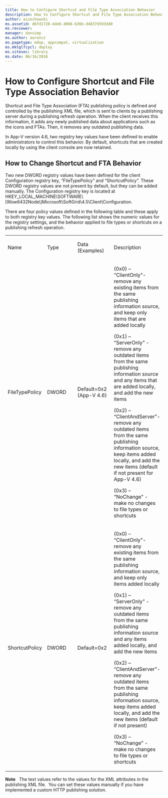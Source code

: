 ```yaml
---
title: How to Configure Shortcut and File Type Association Behavior
description: How to Configure Shortcut and File Type Association Behavior
author: aczechowski
ms.assetid: d6fd1728-4de6-4066-b36b-d4837d593d40
ms.reviewer: 
manager: dansimp
ms.author: aaroncz
ms.pagetype: mdop, appcompat, virtualization
ms.mktglfcycl: deploy
ms.sitesec: library
ms.date: 06/16/2016
---
```



# How to Configure Shortcut and File Type Association Behavior


Shortcut and File Type Association (FTA) publishing policy is defined and controlled by the publishing XML file, which is sent to clients by a publishing server during a publishing refresh operation. When the client receives this information, it adds any newly published data about applications such as the icons and FTAs. Then, it removes any outdated publishing data.

In App-V version 4.6, two registry key values have been defined to enable administrators to control this behavior. By default, shortcuts that are created locally by using the client console are now retained.

## How to Change Shortcut and FTA Behavior


Two new DWORD registry values have been defined for the client Configuration registry key, “FileTypePolicy” and “ShortcutPolicy”. These DWORD registry values are not present by default, but they can be added manually. The Configuration registry key is located at HKEY\_LOCAL\_MACHINE\\SOFTWARE\\\[Wow6432Node\\\]Microsoft\\SoftGrid\\4.5\\Client\\Configuration.

There are four policy values defined in the following table and these apply to both registry key values. The following list shows the numeric values for the registry settings, and the behavior applied to file types or shortcuts on a publishing refresh operation.

<table>
<colgroup>
<col width="25%" />
<col width="25%" />
<col width="25%" />
<col width="25%" />
</colgroup>
<tbody>
<tr class="odd">
<td align="left"><p>Name</p></td>
<td align="left"><p>Type</p></td>
<td align="left"><p>Data (Examples)</p></td>
<td align="left"><p>Description</p></td>
</tr>
<tr class="even">
<td align="left"><p>FileTypePolicy</p></td>
<td align="left"><p>DWORD</p></td>
<td align="left"><p>Default=0x2 (App-V 4.6)</p></td>
<td align="left"><p>(0x0) – “ClientOnly”- remove any existing items from the same publishing information source, and keep only items that are added locally</p>
<p>(0x1) – “ServerOnly” - remove any outdated items from the same publishing information source and any items that are added locally, and add the new items</p>
<p>(0x2) – “ClientAndServer”- remove any outdated items from the same publishing information source, keep items added locally, and add the new items (default if not present for App-V 4.6)</p>
<p>(0x3) – “NoChange” - make no changes to file types or shortcuts</p></td>
</tr>
<tr class="odd">
<td align="left"><p>ShortcutPolicy</p></td>
<td align="left"><p>DWORD</p></td>
<td align="left"><p>Default=0x2</p></td>
<td align="left"><p>(0x0) – “ClientOnly”- remove any existing items from the same publishing information source, and keep only items added locally</p>
<p>(0x1) – “ServerOnly” - remove any outdated items from the same publishing information source and any items added locally, and add the new items</p>
<p>(0x2) – “ClientAndServer”- remove any outdated items from the same publishing information source, keep items added locally, and add the new items (default if not present)</p>
<p>(0x3) – “NoChange” - make no changes to file types or shortcuts</p></td>
</tr>
</tbody>
</table>

 

**Note**  
The text values refer to the values for the XML attributes in the publishing XML file.  You can set these values manually if you have implemented a custom HTTP publishing solution.

 

 

 





